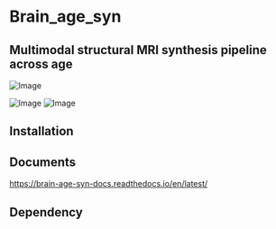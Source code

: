 # Brain_age_syn

## Multimodal structural MRI synthesis pipeline across age

![Image](https://github.com/user-attachments/assets/84a5b02e-b986-4bb4-924c-a996a25655b9)



![Image](https://github.com/user-attachments/assets/41ebacab-60f2-4b02-92f7-5b4c818ebabd)
![Image](https://github.com/user-attachments/assets/e6772f6e-a776-4a3f-afff-d4f079fef383)


## Installation

## Documents
https://brain-age-syn-docs.readthedocs.io/en/latest/

## Dependency

